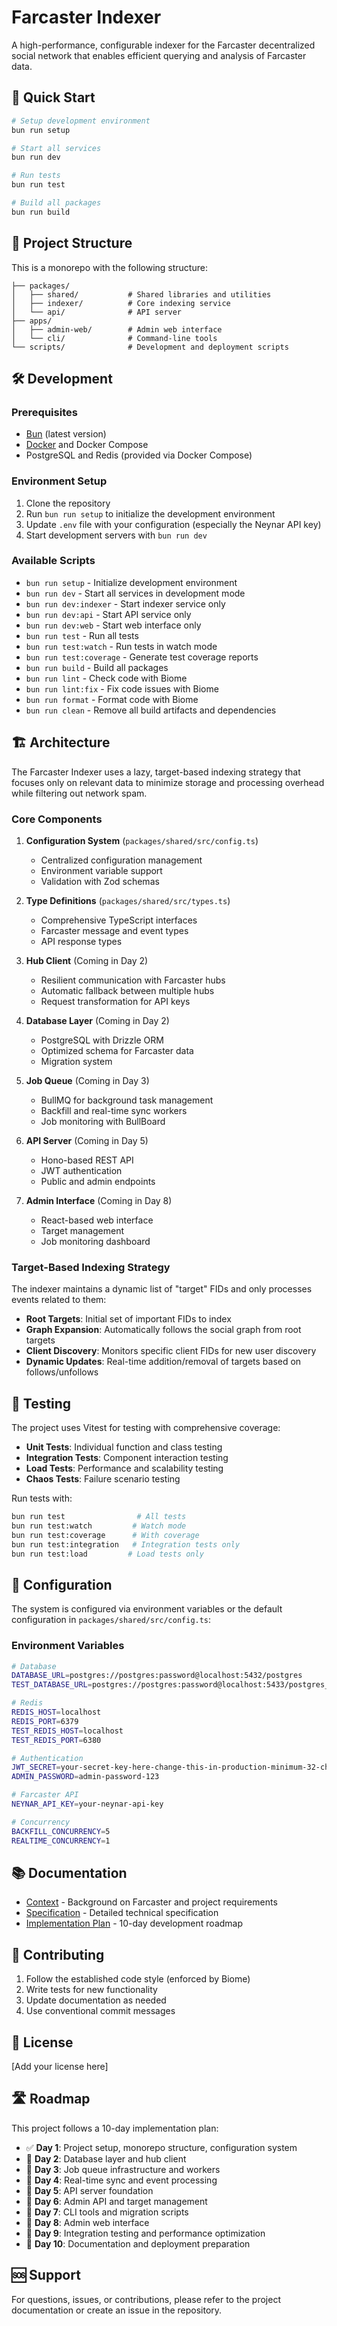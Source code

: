# Farcaster Indexer

A high-performance, configurable indexer for the Farcaster decentralized social network that enables efficient querying and analysis of Farcaster data.

## 🚀 Quick Start

```bash
# Setup development environment
bun run setup

# Start all services
bun run dev

# Run tests
bun run test

# Build all packages
bun run build
```

## 📁 Project Structure

This is a monorepo with the following structure:

```
├── packages/
│   ├── shared/           # Shared libraries and utilities
│   ├── indexer/          # Core indexing service
│   └── api/              # API server
├── apps/
│   ├── admin-web/        # Admin web interface
│   └── cli/              # Command-line tools
└── scripts/              # Development and deployment scripts
```

## 🛠 Development

### Prerequisites

- [Bun](https://bun.sh/) (latest version)
- [Docker](https://docs.docker.com/get-docker/) and Docker Compose
- PostgreSQL and Redis (provided via Docker Compose)

### Environment Setup

1. Clone the repository
2. Run `bun run setup` to initialize the development environment
3. Update `.env` file with your configuration (especially the Neynar API key)
4. Start development servers with `bun run dev`

### Available Scripts

- `bun run setup` - Initialize development environment
- `bun run dev` - Start all services in development mode
- `bun run dev:indexer` - Start indexer service only
- `bun run dev:api` - Start API service only
- `bun run dev:web` - Start web interface only
- `bun run test` - Run all tests
- `bun run test:watch` - Run tests in watch mode
- `bun run test:coverage` - Generate test coverage reports
- `bun run build` - Build all packages
- `bun run lint` - Check code with Biome
- `bun run lint:fix` - Fix code issues with Biome
- `bun run format` - Format code with Biome
- `bun run clean` - Remove all build artifacts and dependencies

## 🏗 Architecture

The Farcaster Indexer uses a lazy, target-based indexing strategy that focuses only on relevant data to minimize storage and processing overhead while filtering out network spam.

### Core Components

1. **Configuration System** (`packages/shared/src/config.ts`)
   - Centralized configuration management
   - Environment variable support
   - Validation with Zod schemas

2. **Type Definitions** (`packages/shared/src/types.ts`)
   - Comprehensive TypeScript interfaces
   - Farcaster message and event types
   - API response types

3. **Hub Client** (Coming in Day 2)
   - Resilient communication with Farcaster hubs
   - Automatic fallback between multiple hubs
   - Request transformation for API keys

4. **Database Layer** (Coming in Day 2)
   - PostgreSQL with Drizzle ORM
   - Optimized schema for Farcaster data
   - Migration system

5. **Job Queue** (Coming in Day 3)
   - BullMQ for background task management
   - Backfill and real-time sync workers
   - Job monitoring with BullBoard

6. **API Server** (Coming in Day 5)
   - Hono-based REST API
   - JWT authentication
   - Public and admin endpoints

7. **Admin Interface** (Coming in Day 8)
   - React-based web interface
   - Target management
   - Job monitoring dashboard

### Target-Based Indexing Strategy

The indexer maintains a dynamic list of "target" FIDs and only processes events related to them:

- **Root Targets**: Initial set of important FIDs to index
- **Graph Expansion**: Automatically follows the social graph from root targets
- **Client Discovery**: Monitors specific client FIDs for new user discovery
- **Dynamic Updates**: Real-time addition/removal of targets based on follows/unfollows

## 🧪 Testing

The project uses Vitest for testing with comprehensive coverage:

- **Unit Tests**: Individual function and class testing
- **Integration Tests**: Component interaction testing
- **Load Tests**: Performance and scalability testing
- **Chaos Tests**: Failure scenario testing

Run tests with:
```bash
bun run test                # All tests
bun run test:watch         # Watch mode
bun run test:coverage      # With coverage
bun run test:integration   # Integration tests only
bun run test:load         # Load tests only
```

## 📝 Configuration

The system is configured via environment variables or the default configuration in `packages/shared/src/config.ts`:

### Environment Variables

```bash
# Database
DATABASE_URL=postgres://postgres:password@localhost:5432/postgres
TEST_DATABASE_URL=postgres://postgres:password@localhost:5433/postgres_test

# Redis
REDIS_HOST=localhost
REDIS_PORT=6379
TEST_REDIS_HOST=localhost
TEST_REDIS_PORT=6380

# Authentication
JWT_SECRET=your-secret-key-here-change-this-in-production-minimum-32-characters
ADMIN_PASSWORD=admin-password-123

# Farcaster API
NEYNAR_API_KEY=your-neynar-api-key

# Concurrency
BACKFILL_CONCURRENCY=5
REALTIME_CONCURRENCY=1
```

## 📚 Documentation

- [Context](docs/CONTEXT.md) - Background on Farcaster and project requirements
- [Specification](docs/SPECIFICATION.md) - Detailed technical specification
- [Implementation Plan](docs/PLAN.md) - 10-day development roadmap

## 🤝 Contributing

1. Follow the established code style (enforced by Biome)
2. Write tests for new functionality
3. Update documentation as needed
4. Use conventional commit messages

## 📄 License

[Add your license here]

## 🛣 Roadmap

This project follows a 10-day implementation plan:

- ✅ **Day 1**: Project setup, monorepo structure, configuration system
- 🔄 **Day 2**: Database layer and hub client
- 📅 **Day 3**: Job queue infrastructure and workers
- 📅 **Day 4**: Real-time sync and event processing
- 📅 **Day 5**: API server foundation
- 📅 **Day 6**: Admin API and target management
- 📅 **Day 7**: CLI tools and migration scripts
- 📅 **Day 8**: Admin web interface
- 📅 **Day 9**: Integration testing and performance optimization
- 📅 **Day 10**: Documentation and deployment preparation

## 🆘 Support

For questions, issues, or contributions, please refer to the project documentation or create an issue in the repository.
